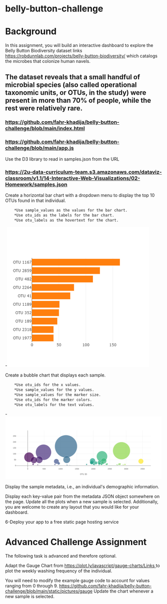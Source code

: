 # belly-button-challenge
# Background
In this assignment, you will build an interactive dashboard to explore the Belly Button Biodiversity dataset links https://robdunnlab.com/projects/belly-button-biodiversity/
which catalogs the microbes that colonize human navels.

The dataset reveals that a small handful of microbial species (also called operational taxonomic units, or OTUs, in the study) were present in more than 70% of people, while the rest were relatively rare.
----------------------------------------------------------------------------------------
### https://github.com/fahr-khadija/belly-button-challenge/blob/main/index.html
### https://github.com/fahr-khadija/belly-button-challenge/blob/main/app.js
Use the D3 library to read in samples.json from the URL 
### https://2u-data-curriculum-team.s3.amazonaws.com/dataviz-classroom/v1.1/14-Interactive-Web-Visualizations/02-Homework/samples.json
Create a horizontal bar chart with a dropdown menu to display the top 10 OTUs found in that individual.

        *Use sample_values as the values for the bar chart.
	    *Use otu_ids as the labels for the bar chart.
	    *Use otu_labels as the hovertext for the chart.

-![image](https://github.com/fahr-khadija/belly-button-challenge/blob/main/static/pictures/chart.png )	          

Create a bubble chart that displays each sample.

        *Use otu_ids for the x values.
        *Use sample_values for the y values.
        *Use sample_values for the marker size.
        *Use otu_ids for the marker colors.
        *Use otu_labels for the text values.
	
-![image](https://github.com/fahr-khadija/belly-button-challenge/blob/main/static/pictures/bubble.png )	

 Display the sample metadata, i.e., an individual's demographic information.

 Display each key-value pair from the metadata JSON object somewhere on the page.
 Update all the plots when a new sample is selected. 
 Additionally, you are welcome to create any layout that you would like for your dashboard. 
 

 6-Deploy your app to a free static page hosting service


# Advanced Challenge Assignment 
The following task is advanced and therefore optional.

Adapt the Gauge Chart from 
[https://plot.ly/javascript/gauge-charts/Links ](https://plotly.com/javascript/gauge-charts/) 
to plot the weekly washing frequency of the individual.

You will need to modify the example gauge code to account for values ranging from 0 through 9.
https://github.com/fahr-khadija/belly-button-challenge/blob/main/static/pictures/gauge
Update the chart whenever a new sample is selected.



